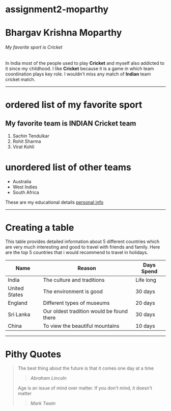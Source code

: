 # assignment2-moparthy
# Bhargav Krishna Moparthy
###### My favorite sport is Cricket

In India most of the people used to play **Cricket** and myself also addicted  to it since my childhood. I like **Cricket** because it is a game in which team coordination plays key role. I wouldn't miss any match of **Indian** team cricket match.

***

# ordered list of my favorite sport
## My favorite team is INDIAN Cricket team
 1. Sachin Tendulkar
 2. Rohit Sharma
 3. Virat Kohli

 # unordered list of other teams
 * Australia
 * West Indies
 * South Africa
 
 These are my educational details [personal info](https://github.com/Moparthy1999/assignment2-moparthy/blob/main/AboutMe.md)

***

# Creating a table

This table provides detailed information about 5 different countries which are very much interesting and good to travel with friends and family. Here are the top 5 countries that i would recommend to travel in holidays.

| Name | Reason | Days Spend |
| --- | --- | --- |
| India | The culture and traditions | Life long |
| United States | The environment is good | 30 days |
| England | Different types of museums | 20 days |
| Sri Lanka | Our oldest tradition would be found there | 30 days |
| China | To view the beautiful mountains | 10 days  |

***

# Pithy Quotes
> The best thing about the future is that it comes one day at a time
> 
>> *Abraham Lincoln*
>
> Age is an issue of mind over matter. If you don't mind, it doesn't matter
>
>> *Mark Twain*
